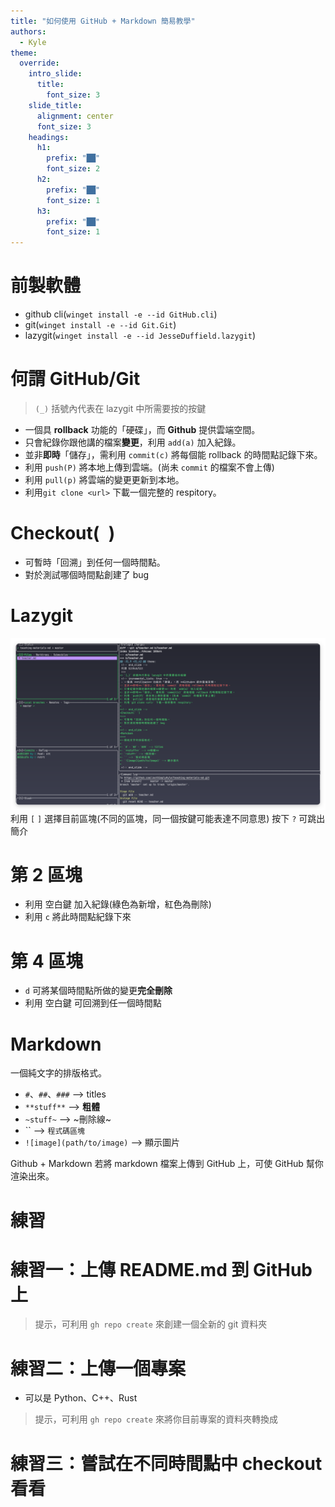 ```yaml
---
title: "如何使用 GitHub + Markdown 簡易教學"
authors:
  - Kyle
theme:
  override:
    intro_slide:
      title:
        font_size: 3
    slide_title:
      alignment: center
      font_size: 3
    headings:
      h1:
        prefix: "██"
        font_size: 2
      h2:
        prefix: "██"
        font_size: 1
      h3:
        prefix: "██"
        font_size: 1
---
```


前製軟體
===
- github cli(`winget install -e --id GitHub.cli`)
- git(`winget install -e --id Git.Git`)
- lazygit(`winget install -e --id JesseDuffield.lazygit`)

<!-- end_slide -->
何謂 GitHub/Git
===
> `(_)` 括號內代表在 lazygit 中所需要按的按鍵
<!-- incremental_lists: true -->
- 一個具 **rollback** 功能的「硬碟」，而 **Github** 提供雲端空間。
- 只會紀錄你跟他講的檔案**變更**，利用 `add(a)` 加入紀錄。
- 並非**即時**「儲存」，需利用 `commit(c)` 將每個能 rollback 的時間點記錄下來。
- 利用 `push(P)` 將本地上傳到雲端。(尚未 `commit` 的檔案不會上傳)
- 利用 `pull(p)` 將雲端的變更更新到本地。
- 利用`git clone <url>` 下載一個完整的 respitory。

<!-- end_slide -->
Checkout(` `)
===
- 可暫時「回溯」到任何一個時間點。
- 對於測試哪個時間點創建了 bug

<!-- end_slide -->
Lazygit
===
![image](ss.png)
利用 `[` `]` 選擇目前區塊(不同的區塊，同一個按鍵可能表達不同意思)
按下 `?` 可跳出簡介
# 第 2 區塊
- 利用 空白鍵 加入紀錄(綠色為新增，紅色為刪除)
- 利用 `c` 將此時間點紀錄下來
# 第 4 區塊
- `d` 可將某個時間點所做的變更**完全刪除**
- 利用 空白鍵 可回溯到任一個時間點


<!-- end_slide -->
Markdown
===
一個純文字的排版格式。

- `#`、`##`、`###` --> titles
- `**stuff**` --> **粗體**
- `~stuff~` --> ~刪除線~
- `` --> `程式碼區塊`
- `![image](path/to/image)` --> 顯示圖片

<!-- end_slide -->
Github + Markdown
若將 markdown 檔案上傳到 GitHub 上，可使 GitHub 幫你渲染出來。
<!-- end_slide -->
練習
===

# 練習一：上傳 README.md 到 GitHub 上
> 提示，可利用 `gh repo create` 來創建一個全新的 git 資料夾

# 練習二：上傳一個專案
- 可以是 Python、C++、Rust
> 提示，可利用 `gh repo create` 來將你目前專案的資料夾轉換成
# 練習三：嘗試在不同時間點中 checkout 看看
